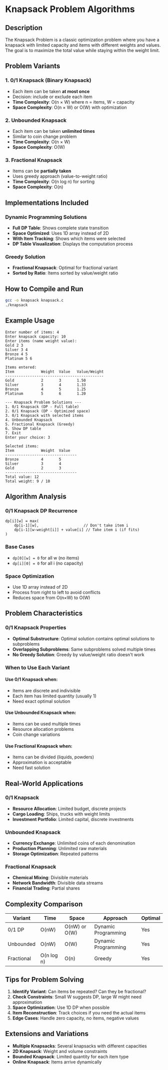 # Knapsack Problem Algorithms

## Description
The Knapsack Problem is a classic optimization problem where you have a knapsack with limited capacity and items with different weights and values. The goal is to maximize the total value while staying within the weight limit.

## Problem Variants

### 1. 0/1 Knapsack (Binary Knapsack)
- Each item can be taken **at most once**
- Decision: include or exclude each item
- **Time Complexity**: O(n × W) where n = items, W = capacity
- **Space Complexity**: O(n × W) or O(W) with optimization

### 2. Unbounded Knapsack
- Each item can be taken **unlimited times**
- Similar to coin change problem
- **Time Complexity**: O(n × W)
- **Space Complexity**: O(W)

### 3. Fractional Knapsack
- Items can be **partially taken**
- Uses greedy approach (value-to-weight ratio)
- **Time Complexity**: O(n log n) for sorting
- **Space Complexity**: O(n)

## Implementations Included

### Dynamic Programming Solutions
- **Full DP Table**: Shows complete state transition
- **Space Optimized**: Uses 1D array instead of 2D
- **With Item Tracking**: Shows which items were selected
- **DP Table Visualization**: Displays the computation process

### Greedy Solution
- **Fractional Knapsack**: Optimal for fractional variant
- **Sorted by Ratio**: Items sorted by value/weight ratio

## How to Compile and Run

```bash
gcc -o knapsack knapsack.c
./knapsack
```

## Example Usage

```
Enter number of items: 4
Enter knapsack capacity: 10
Enter items (name weight value):
Gold 2 3
Silver 3 4
Bronze 4 5
Platinum 5 6

Items entered:
Item            Weight  Value   Value/Weight
--------------------------------------------
Gold            2       3       1.50
Silver          3       4       1.33
Bronze          4       5       1.25
Platinum        5       6       1.20

--- Knapsack Problem Solutions ---
1. 0/1 Knapsack (DP - Full table)
2. 0/1 Knapsack (DP - Optimized space)
3. 0/1 Knapsack with selected items
4. Unbounded Knapsack
5. Fractional Knapsack (Greedy)
6. Show DP table
7. Exit
Enter your choice: 3

Selected items:
Item            Weight  Value
--------------------------------
Bronze          4       5
Silver          3       4
Gold            2       3
--------------------------------
Total value: 12
Total weight: 9 / 10
```

## Algorithm Analysis

### 0/1 Knapsack DP Recurrence
```
dp[i][w] = max(
    dp[i-1][w],                    // Don't take item i
    dp[i-1][w-weight[i]] + value[i] // Take item i (if fits)
)
```

### Base Cases
- `dp[0][w] = 0` for all w (no items)
- `dp[i][0] = 0` for all i (no capacity)

### Space Optimization
- Use 1D array instead of 2D
- Process from right to left to avoid conflicts
- Reduces space from O(n×W) to O(W)

## Problem Characteristics

### 0/1 Knapsack Properties
- **Optimal Substructure**: Optimal solution contains optimal solutions to subproblems
- **Overlapping Subproblems**: Same subproblems solved multiple times
- **No Greedy Solution**: Greedy by value/weight ratio doesn't work

### When to Use Each Variant

#### Use 0/1 Knapsack when:
- Items are discrete and indivisible
- Each item has limited quantity (usually 1)
- Need exact optimal solution

#### Use Unbounded Knapsack when:
- Items can be used multiple times
- Resource allocation problems
- Coin change variations

#### Use Fractional Knapsack when:
- Items can be divided (liquids, powders)
- Approximation is acceptable
- Need fast solution

## Real-World Applications

### 0/1 Knapsack
- **Resource Allocation**: Limited budget, discrete projects
- **Cargo Loading**: Ships, trucks with weight limits
- **Investment Portfolio**: Limited capital, discrete investments

### Unbounded Knapsack
- **Currency Exchange**: Unlimited coins of each denomination
- **Production Planning**: Unlimited raw materials
- **Storage Optimization**: Repeated patterns

### Fractional Knapsack
- **Chemical Mixing**: Divisible materials
- **Network Bandwidth**: Divisible data streams
- **Financial Trading**: Partial shares

## Complexity Comparison

| Variant | Time | Space | Approach | Optimal |
|---------|------|-------|----------|---------|
| 0/1 DP | O(nW) | O(nW) or O(W) | Dynamic Programming | Yes |
| Unbounded | O(nW) | O(W) | Dynamic Programming | Yes |
| Fractional | O(n log n) | O(n) | Greedy | Yes |

## Tips for Problem Solving

1. **Identify Variant**: Can items be repeated? Can they be fractional?
2. **Check Constraints**: Small W suggests DP, large W might need approximation
3. **Space Optimization**: Use 1D DP when possible
4. **Item Reconstruction**: Track choices if you need the actual items
5. **Edge Cases**: Handle zero capacity, no items, negative values

## Extensions and Variations

- **Multiple Knapsacks**: Several knapsacks with different capacities
- **2D Knapsack**: Weight and volume constraints
- **Bounded Knapsack**: Limited quantity for each item type
- **Online Knapsack**: Items arrive dynamically
